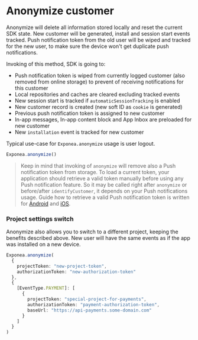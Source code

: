 # Anonymize customer

Anonymize will delete all information stored locally and reset the current SDK state. New customer will be generated, install and session start events tracked. Push notification token from the old user will be wiped and tracked for the new user, to make sure the device won't get duplicate push notifications.

Invoking of this method, SDK is going to:

* Push notification token is wiped from currently logged customer (also removed from online storage) to prevent of receiving notifications for this customer
* Local repositories and caches are cleared excluding tracked events
* New session start is tracked if `automaticSessionTracking` is enabled
* New customer record is created (new soft ID as `cookie` is generated)
* Previous push notification token is assigned to new customer
* In-app messages, In-app content block and App Inbox are preloaded for new customer
* New `installation` event is tracked for new customer

Typical use-case for `Exponea.anonymize` usage is user logout.

``` typescript
Exponea.anonymize()
```

> Keep in mind that invoking of `anonymize` will remove also a Push notification token from storage. To load a current token, your application should retrieve a valid token manually before using any Push notification feature. So it may be called right after `anonymize` or before/after `identifyCustomer`, it depends on your Push notifications usage.
> Guide how to retrieve a valid Push notification token is written for [Android](./PUSH_ANDROID.md) and [iOS](./PUSH_IOS.md).

### Project settings switch
Anonymize also allows you to switch to a different project, keeping the benefits described above. New user will have the same events as if the app was installed on a new device.

``` typescript
Exponea.anonymize(
  {
    projectToken: "new-project-token",
    authorizationToken: "new-authorization-token"
  },
  {
    [EventType.PAYMENT]: [
      {
        projectToken: "special-project-for-payments",
        authorizationToken: "payment-authorization-token",
        baseUrl: "https://api-payments.some-domain.com"
      }
    ]
  }
)
```
